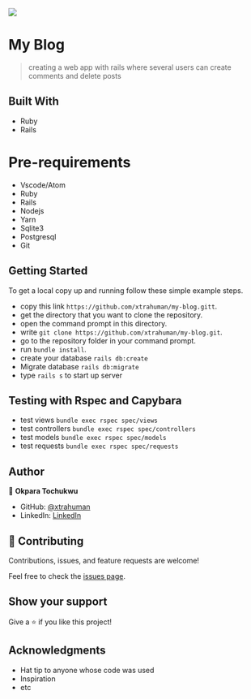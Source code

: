 ![](https://img.shields.io/badge/Microverse-blueviolet)

# My Blog

> creating a web app with rails where several users can create comments and delete posts

## Built With

- Ruby
- Rails

# Pre-requirements

- Vscode/Atom
- Ruby
- Rails
- Nodejs
- Yarn
- Sqlite3
- Postgresql
- Git


## Getting Started

To get a local copy up and running follow these simple example steps.

- copy this link `https://github.com/xtrahuman/my-blog.gitt`.
- get the directory that you want to clone the repository.
- open the command prompt in this directory.
- write `git clone https://github.com/xtrahuman/my-blog.git`.
- go to the repository folder in your command prompt.
- run `bundle install`.
- create your database `rails db:create`
- Migrate database `rails db:migrate`
- type `rails s` to start up server

## Testing with Rspec and Capybara

- test views `bundle exec rspec spec/views`
- test controllers `bundle exec rspec spec/controllers`
- test models `bundle exec rspec spec/models`
- test requests `bundle exec rspec spec/requests`

## Author

👤 **Okpara Tochukwu**

- GitHub: [@xtrahuman](https://github.com/xtrahuman)
- LinkedIn: [LinkedIn](https://linkedin.com/in/tochukwuokpara)

## 🤝 Contributing

Contributions, issues, and feature requests are welcome!

Feel free to check the [issues page](../../issues/).

## Show your support

Give a ⭐️ if you like this project!

## Acknowledgments

- Hat tip to anyone whose code was used
- Inspiration
- etc
